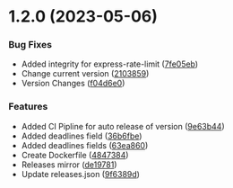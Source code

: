 # 1.2.0 (2023-05-06)


### Bug Fixes

* Added integrity for express-rate-limit ([7fe05eb](https://github.com/hossainchisty/Backend-Goals-Management/commit/7fe05eb844b26c2ef9c903503b2ebd17f46baae3))
* Change current version ([2103859](https://github.com/hossainchisty/Backend-Goals-Management/commit/210385959ff4a4410bb60c71d1e21ff97c3485f6))
* Version Changes ([f04d6e0](https://github.com/hossainchisty/Backend-Goals-Management/commit/f04d6e06a165b91f3d6780373474f5a4151899af))


### Features

* Added CI Pipline for auto release of version ([9e63b44](https://github.com/hossainchisty/Backend-Goals-Management/commit/9e63b443bec65b29697f528ccf83ec76d4f29f9c))
* Added deadlines field ([36b6fbe](https://github.com/hossainchisty/Backend-Goals-Management/commit/36b6fbed5cb05083d89835521dd5f00eec63c4f6))
* Added deadlines fields ([63ea860](https://github.com/hossainchisty/Backend-Goals-Management/commit/63ea8607469dbff8a1451e84992e36674a93451f))
* Create Dockerfile ([4847384](https://github.com/hossainchisty/Backend-Goals-Management/commit/4847384e4ad3187c3e820878f853185fc1c3d166))
* Releases mirror ([de19781](https://github.com/hossainchisty/Backend-Goals-Management/commit/de197818fec6c638b3519466466284fcad1e87ac))
* Update releases.json ([9f6389d](https://github.com/hossainchisty/Backend-Goals-Management/commit/9f6389d12440b7684faf0dd371563dfad159c833))



